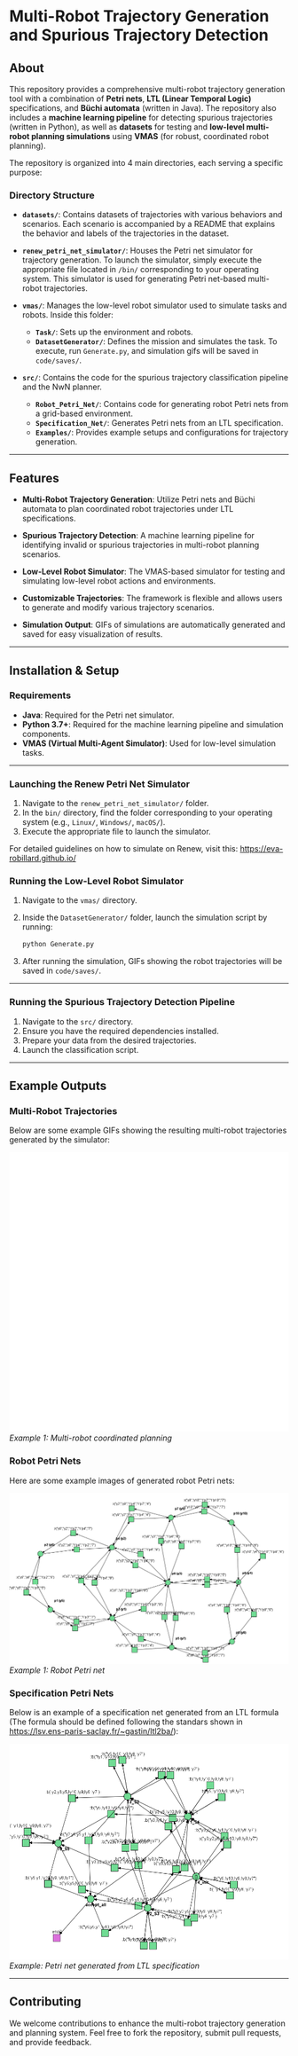 # Multi-Robot Trajectory Generation and Spurious Trajectory Detection

## About

This repository provides a comprehensive multi-robot trajectory generation tool with a combination of **Petri nets**, **LTL (Linear Temporal Logic)** specifications, and **Büchi automata** (written in Java). The repository also includes a **machine learning pipeline** for detecting spurious trajectories (written in Python), as well as **datasets** for testing and **low-level multi-robot planning simulations** using **VMAS** (for robust, coordinated robot planning).

The repository is organized into 4 main directories, each serving a specific purpose:

### Directory Structure

- **`datasets/`**: Contains datasets of trajectories with various behaviors and scenarios. Each scenario is accompanied by a README that explains the behavior and labels of the trajectories in the dataset.

- **`renew_petri_net_simulator/`**: Houses the Petri net simulator for trajectory generation. To launch the simulator, simply execute the appropriate file located in `/bin/` corresponding to your operating system. This simulator is used for generating Petri net-based multi-robot trajectories.

- **`vmas/`**: Manages the low-level robot simulator used to simulate tasks and robots. Inside this folder:
    - **`Task/`**: Sets up the environment and robots.
    - **`DatasetGenerator/`**: Defines the mission and simulates the task.
    To execute, run `Generate.py`, and simulation gifs will be saved in `code/saves/`.

- **`src/`**: Contains the code for the spurious trajectory classification pipeline and the NwN planner.
    - **`Robot_Petri_Net/`**: Contains code for generating robot Petri nets from a grid-based environment.
    - **`Specification_Net/`**: Generates Petri nets from an LTL specification.
    - **`Examples/`**: Provides example setups and configurations for trajectory generation.

---

## Features

- **Multi-Robot Trajectory Generation**: Utilize Petri nets and Büchi automata to plan coordinated robot trajectories under LTL specifications.
  
- **Spurious Trajectory Detection**: A machine learning pipeline for identifying invalid or spurious trajectories in multi-robot planning scenarios.

- **Low-Level Robot Simulator**: The VMAS-based simulator for testing and simulating low-level robot actions and environments.

- **Customizable Trajectories**: The framework is flexible and allows users to generate and modify various trajectory scenarios.

- **Simulation Output**: GIFs of simulations are automatically generated and saved for easy visualization of results.

---

## Installation & Setup

### Requirements

- **Java**: Required for the Petri net simulator.
- **Python 3.7+**: Required for the machine learning pipeline and simulation components.
- **VMAS (Virtual Multi-Agent Simulator)**: Used for low-level simulation tasks.

---

### Launching the Renew Petri Net Simulator

1. Navigate to the `renew_petri_net_simulator/` folder.
2. In the `bin/` directory, find the folder corresponding to your operating system (e.g., `Linux/`, `Windows/`, `macOS/`).
3. Execute the appropriate file to launch the simulator.

For detailed guidelines on how to simulate on Renew, visit this: https://eva-robillard.github.io/

### Running the Low-Level Robot Simulator

1. Navigate to the `vmas/` directory.
2. Inside the `DatasetGenerator/` folder, launch the simulation script by running:

    ```bash
    python Generate.py
    ```

3. After running the simulation, GIFs showing the robot trajectories will be saved in `code/saves/`.

---

### Running the Spurious Trajectory Detection Pipeline

1. Navigate to the `src/` directory.
2. Ensure you have the required dependencies installed.
3. Prepare your data from the desired trajectories.
4. Launch the classification script.

---

## Example Outputs

### Multi-Robot Trajectories

Below are some example GIFs showing the resulting multi-robot trajectories generated by the simulator:

![Robot Trajectory 1](vmas(Low-LevelSimulator)/code/saves/datasets/mall_VMAS/4_400/qualitative/0.gif)
*Example 1: Multi-robot coordinated planning*

### Robot Petri Nets

Here are some example images of generated robot Petri nets:

![Robot Petri Net Example 1](src/NwN/Environments/ShoppingMall/SM.png)
*Example 1: Robot Petri net*


### Specification Petri Nets

Below is an example of a specification net generated from an LTL formula (The formula should be defined following the standars shown in https://lsv.ens-paris-saclay.fr/~gastin/ltl2ba/):

![Specification Net Example](src/NwN/Environments/ShoppingMall/SN.png)
*Example: Petri net generated from LTL specification*

---


## Contributing

We welcome contributions to enhance the multi-robot trajectory generation and planning system. Feel free to fork the repository, submit pull requests, and provide feedback.
